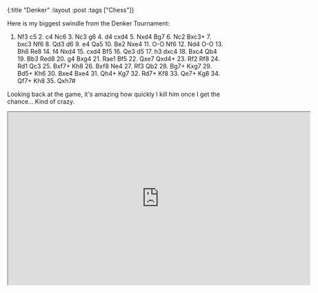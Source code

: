 {:title "Denker"
 :layout :post 
 :tags ["Chess"]}

Here is my biggest swindle from the Denker Tournament:

1. Nf3 c5 2. c4 Nc6 3. Nc3 g6 4. d4 cxd4 5. Nxd4 Bg7 6. Nc2 Bxc3+ 7. bxc3 Nf6 8. Qd3 d6 9. e4 Qa5 10. Be2 Nxe4 11. O-O Nf6 12. Nd4 O-O 13. Bh6 Re8 14. f4 Nxd4 15. cxd4 Bf5 16. Qe3 d5 17. h3 dxc4 18. Bxc4 Qb4 19. Bb3 Red8 20. g4 Bxg4 21. Rae1 Bf5 22. Qxe7 Qxd4+ 23. Rf2 Rf8 24. Rd1 Qc3 25. Bxf7+ Kh8 26. Bxf8 Ne4 27. Rf3 Qb2 28. Bg7+ Kxg7 29. Bd5+ Kh6 30. Bxe4 Bxe4 31. Qh4+ Kg7 32. Rd7+ Kf8 33. Qe7+ Kg8 34. Qf7+ Kh8 35. Qxh7# 

Looking back at the game, it's amazing how quickly I kill him once I get the chance... Kind of crazy.

<iframe src="http://www.lutanho.net/pgn/ltpgnboard.html?Init=&ApplyPgnMoveText=1.%20Nf3%20c5%202.%20c4%20Nc6%203.%20Nc3%20g6%204.%20d4%20cxd4%205.%20Nxd4%20Bg7%206.%20Nc2%20Bxc3+%207.%20bxc3%20Nf6%208.%20Qd3%20d6%209.%20e4%20Qa5%2010.%20Be2%20Nxe4%2011.%20O-O%20Nf6%2012.%20Nd4%20O-O%2013.%20Bh6%20Re8%2014.%20f4%20Nxd4%2015.%20cxd4%20Bf5%2016.%20Qe3%20d5%2017.%20h3%20dxc4%2018.%20Bxc4%20Qb4%2019.%20Bb3%20Red8%2020.%20g4%20Bxg4%2021.%20Rae1%20Bf5%2022.%20Qxe7%20Qxd4+%2023.%20Rf2%20Rf8%2024.%20Rd1%20Qc3%2025.%20Bxf7+%20Kh8%2026.%20Bxf8%20Ne4%2027.%20Rf3%20Qb2%2028.%20Bg7+%20Kxg7%2029.%20Bd5+%20Kh6%2030.%20Bxe4%20Bxe4%2031.%20Qh4+%20Kg7%2032.%20Rd7+%20Kf8%2033.%20Qe7+%20Kg8%2034.%20Qf7+%20Kh8%2035.%20Qxh7++%20&SetBGColor=EEEEEE&SetBorder=1&eval=AddText(unescape(%22%3C%7Ctd%3E%3Ctd%3E%3Cdiv%20style%3D%5C%27height%3A360px%3Boverflow%3Aauto%5C%27%3E%3CB%3Eheader%20text%3C%7CB%3E%3CBR%3E%3CBR%3E%22)+GetHTMLMoveText(0,0,1))" width=700 height=400></iframe>
